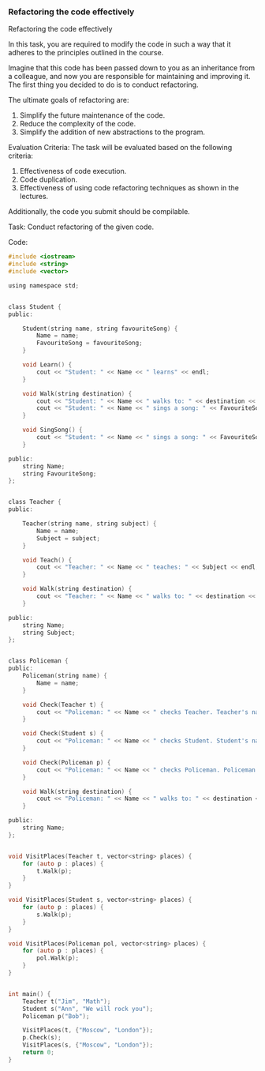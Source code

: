 ### Refactoring the code effectively 

Refactoring the code effectively

In this task, you are required to modify the code in such a way that it adheres to the principles outlined in the course.

Imagine that this code has been passed down to you as an inheritance from a colleague, and now you are responsible for maintaining and improving it. The first thing you decided to do is to conduct refactoring.

The ultimate goals of refactoring are:

1. Simplify the future maintenance of the code.
2. Reduce the complexity of the code.
3. Simplify the addition of new abstractions to the program.

Evaluation Criteria:
The task will be evaluated based on the following criteria:

1. Effectiveness of code execution.
2. Code duplication.
3. Effectiveness of using code refactoring techniques as shown in the lectures.

Additionally, the code you submit should be compilable.

Task:
Conduct refactoring of the given code.

Code: 

```objectivec
#include <iostream>
#include <string>
#include <vector>

using namespace std;


class Student {
public:

    Student(string name, string favouriteSong) {
        Name = name;
        FavouriteSong = favouriteSong;
    }

    void Learn() {
        cout << "Student: " << Name << " learns" << endl;
    }

    void Walk(string destination) {
        cout << "Student: " << Name << " walks to: " << destination << endl;
        cout << "Student: " << Name << " sings a song: " << FavouriteSong << endl;
    }

    void SingSong() {
        cout << "Student: " << Name << " sings a song: " << FavouriteSong << endl;
    }

public:
    string Name;
    string FavouriteSong;
};


class Teacher {
public:

    Teacher(string name, string subject) {
        Name = name;
        Subject = subject;
    }

    void Teach() {
        cout << "Teacher: " << Name << " teaches: " << Subject << endl;
    }

    void Walk(string destination) {
        cout << "Teacher: " << Name << " walks to: " << destination << endl;
    }

public:
    string Name;
    string Subject;
};


class Policeman {
public:
    Policeman(string name) {
        Name = name;
    }

    void Check(Teacher t) {
        cout << "Policeman: " << Name << " checks Teacher. Teacher's name is: " << t.Name << endl;
    }

    void Check(Student s) {
        cout << "Policeman: " << Name << " checks Student. Student's name is: " << s.Name << endl;
    }

    void Check(Policeman p) {
        cout << "Policeman: " << Name << " checks Policeman. Policeman's name is: " << p.Name << endl;
    }

    void Walk(string destination) {
        cout << "Policeman: " << Name << " walks to: " << destination << endl;
    }

public:
    string Name;
};


void VisitPlaces(Teacher t, vector<string> places) {
    for (auto p : places) {
        t.Walk(p);
    }
}

void VisitPlaces(Student s, vector<string> places) {
    for (auto p : places) {
        s.Walk(p);
    }
}

void VisitPlaces(Policeman pol, vector<string> places) {
    for (auto p : places) {
        pol.Walk(p);
    }
}


int main() {
    Teacher t("Jim", "Math");
    Student s("Ann", "We will rock you");
    Policeman p("Bob");

    VisitPlaces(t, {"Moscow", "London"});
    p.Check(s);
    VisitPlaces(s, {"Moscow", "London"});
    return 0;
}
```

